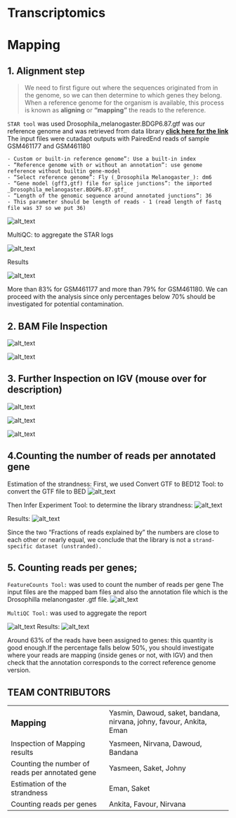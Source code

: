 # Transcriptomics

# Mapping 

## 1. Alignment step

> We need to first figure out where the sequences originated from in the genome, so we can then determine to which genes they belong. \
> When a reference genome for the organism is available, this process is known as **aligning** or **“mapping”** the reads to the reference. 

```STAR tool``` was used 
Drosophila_melanogaster.BDGP6.87.gtf was our reference genome and was retrieved from data library
**[click here for the link](https://zenodo.org/record/4541751/files/Drosophila_melanogaster.BDGP6.87.gtf)**
 The input files were cutadapt outputs with PairedEnd reads of sample GSM461177 and GSM461180
 
    - Custom or built-in reference genome”: Use a built-in index
    - “Reference genome with or without an annotation”: use genome reference without builtin gene-model
    - “Select reference genome”: Fly (_Drosophila Melanogaster_): dm6 
    - “Gene model (gff3,gtf) file for splice junctions”: the imported _Drosophila_melanogaster.BDGP6.87.gtf_
    - “Length of the genomic sequence around annotated junctions”: 36
    - This parameter should be length of reads - 1 (read length of fastq file was 37 so we put 36)
    
   ![alt_text](output/1.jpg) 
    
 MultiQC: to aggregate the STAR logs
 
   ![alt_text](output/2.png)
    
 Results
 
   ![alt_text](output/3.png)
    
 More than 83% for GSM461177 and more than 79% for GSM461180. We can proceed with the analysis since only percentages below 70% should be investigated for potential contamination.
## 2. BAM File Inspection

   ![alt_text](output/4.png "GSM461177")
    

   ![alt_text](output/5.png "GSM461180")
    
## 3. Further Inspection on IGV (mouse over for description)

   ![alt_text](output/6.png "Zoom onto Chr4 loci on IGV")
    

   ![alt_text](output/7.png "Display on local IGV")

   ![alt_text](output/8.png "IGV panel")
    
## 4.Counting the number of reads per annotated gene
Estimation of the strandness:
First, we used Convert GTF to BED12 Tool: to convert the GTF file to BED
   ![alt_text](output/15.png)
    
Then Infer Experiment Tool: to determine the library strandness:
    ![alt_text](output/16.png)
    
Results: 
    ![alt_text](output/17.png)
    
Since the two “Fractions of reads explained by” the numbers are close to each other or nearly equal, we conclude that the library is not a ```strand-specific dataset (unstranded).```
## 5. Counting reads per genes;
```FeatureCounts Tool:``` was used to count the number of reads per gene
The input files are the mapped bam files and also the annotation file which is the Drosophilla melanongaster .gtf file.
    ![alt_text](output/18.png)
    
 ```MultiQC Tool:``` was used to aggregate the report
  
   ![alt_text](output/19.png)
Results:
    ![alt_text](output/20.png)
    
Around 63% of the reads have been assigned to genes: this quantity is good enough.If the percentage falls below 50%, you should investigate where your reads are mapping (inside genes or not, with IGV) and then check that the annotation corresponds to the correct reference genome version.

<h2> TEAM CONTRIBUTORS </h2>

<table>
  <tr>
   <td><h3>Mapping</h3>
   </td>
   <td>Yasmin, Dawoud, saket, bandana, nirvana, johny, favour, Ankita, Eman
   </td>
  </tr>
  <tr>
   <td>Inspection of Mapping results
   </td>
   <td>Yasmeen, Nirvana, Dawoud, Bandana
   </td>
  </tr>
  <tr>
   <td>Counting the number of reads per annotated gene
   </td>
   <td>Yasmeen, Saket, Johny
   </td>
  </tr>
  <tr>
   <td>Estimation of the strandness
   </td>
   <td>Eman, Saket
   </td>
  </tr>
  <tr>
   <td>
     Counting reads per genes


   </td>
   <td>Ankita, Favour, Nirvana
   </td>
  </tr>
</table>




